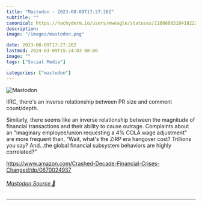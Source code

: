 ```yaml
---
title: "Mastodon - 2023-08-09T17:27:28Z"
subtitle: ""
canonical: https://hachyderm.io/users/mweagle/statuses/110860831841822229
description:
image: "/images/mastodon.png"

date: 2023-08-09T17:27:28Z
lastmod: 2024-03-09T15:24:03-08:00
image: ""
tags: ["Social Media"]

categories: ["mastodon"]
---
```

![Mastodon](/images/mastodon.png)

<p>IIRC, there&#39;s an inverse relationship between PR size and comment count/depth.</p><p>Similarly, there seems like an inverse relationship between the magnitude of financial transactions and their ability to cause outrage. Complaints about an &quot;imaginary employee/union requesting a 4% COLA wage adjustment&quot; are more frequent than, “Wait, what&#39;s the ZIRP era hangover cost? Trillions you say? And...the global financial subsystem behaviors are highly correlated?”</p><p><a href="https://www.amazon.com/Crashed-Decade-Financial-Crises-Changed/dp/0670024937" target="_blank" rel="nofollow noopener noreferrer" translate="no"><span class="invisible">https://www.</span><span class="ellipsis">amazon.com/Crashed-Decade-Fina</span><span class="invisible">ncial-Crises-Changed/dp/0670024937</span></a></p>


###### [Mastodon Source 🐘](https://hachyderm.io/@mweagle/110860831841822229)

___
